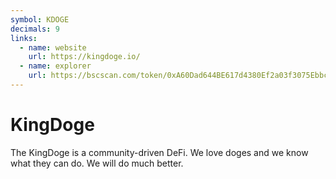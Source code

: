 ```yaml
---
symbol: KDOGE
decimals: 9
links:
  - name: website
    url: https://kingdoge.io/
  - name: explorer
    url: https://bscscan.com/token/0xA60Dad644BE617d4380Ef2a03f3075Ebbc9d0770
---
```


# KingDoge

The KingDoge is a community-driven DeFi. We love doges and we know what they can do. We will do much better.
